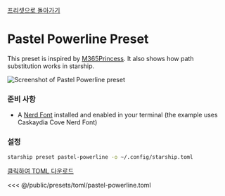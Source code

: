 [프리셋으로 돌아가기](./#pastel-powerline)

# Pastel Powerline Preset

This preset is inspired by [M365Princess](https://github.com/JanDeDobbeleer/oh-my-posh/blob/main/themes/M365Princess.omp.json). It also shows how path substitution works in starship.

![Screenshot of Pastel Powerline preset](/presets/img/pastel-powerline.png)

### 준비 사항

- A [Nerd Font](https://www.nerdfonts.com/) installed and enabled in your terminal (the example uses Caskaydia Cove Nerd Font)

### 설정

```sh
starship preset pastel-powerline -o ~/.config/starship.toml
```

[클릭하여 TOML 다운로드](/presets/toml/pastel-powerline.toml)

<<< @/public/presets/toml/pastel-powerline.toml
